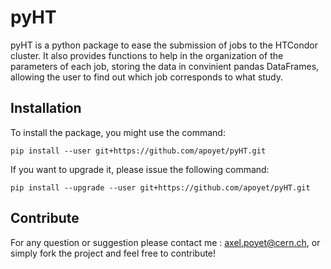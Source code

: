 # pyHT

pyHT is a python package to ease the submission of jobs to the HTCondor cluster. It also provides functions to help in the organization of the parameters of each job, storing the data in convinient pandas DataFrames, allowing the user to find out which job corresponds to what study. 

## Installation

To install the package, you might use the command: 
```
pip install --user git+https://github.com/apoyet/pyHT.git
```

If you want to upgrade it, please issue the following command: 
```
pip install --upgrade --user git+https://github.com/apoyet/pyHT.git
```


## Contribute 

For any question or suggestion please contact me : axel.poyet@cern.ch, or simply fork the project and feel free to contribute! 
